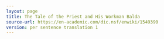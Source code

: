 ```yaml
---
layout: page
title: The Tale of the Priest and His Workman Balda
source-url: https://en-academic.com/dic.nsf/enwiki/1549390
version: per sentence translation 1
---
```


